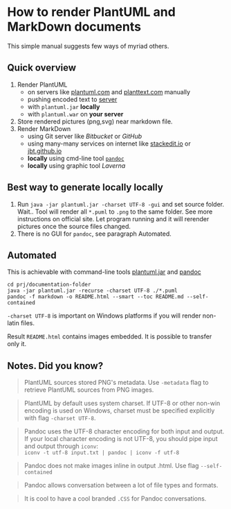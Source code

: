 How to render PlantUML and MarkDown documents
========================
This simple manual suggests few ways of myriad others.

Quick overview
-----------

1. Render PlantUML  
    - on servers like [plantuml.com]() and [planttext.com]() manually
    - pushing encoded text to [server](http://www.plantuml.com/plantuml/uml/SyfFKj2rKt3CoKnELR1Io4ZDoSa70000)
    - with `plantuml.jar` **locally** 
    - with `plantuml.war` on **your server**
2. Store rendered pictures (png,svg) near markdown file.
3. Render MarkDown
    - using Git server like *Bitbucket* or *GitHub*
    - using many-many services on internet like [stackedit.io](https://stackedit.io) 
    or [jbt.github.io](http://jbt.github.io/markdown-editor/)
    - **locally** using cmd-line tool [`pandoc`](http://pandoc.org/demos.html)
    - **locally** using graphic tool *Laverna*


Best way to generate locally **locally**
--------
1. Run `java -jar plantuml.jar -charset UTF-8 -gui` and set source folder. Wait.. Tool will
    render all `*.puml` to `.png` to the same folder. See more instructions on official site. 
    Let program running and it will rerender pictures once the source files changed.
2. There is no GUI for `pandoc`, see paragraph Automated.


Automated
---------
This is achievable with command-line tools [plantuml.jar](http://plantuml.com/command-line) and
[pandoc](http://pandoc.org)
```
cd prj/documentation-folder
java -jar plantuml.jar -recurse -charset UTF-8 ./*.puml
pandoc -f markdown -o README.html --smart --toc README.md --self-contained
```

`-charset UTF-8` is important on Windows platforms if you will render non-latin files.

Result `README.html` contains images embedded. It is possible to transfer only it.  
 
 
Notes. Did you know? 
-------
> PlantUML sources stored PNG's metadata. Use `-metadata` flag to retrieve PlantUML sources from 
PNG images.    

> PlantUML by default uses system charset. If UTF-8 or other non-win encoding is used on Windows, 
charset must be specified explicitly with flag `-charset UTF-8`.

> Pandoc uses the UTF-8 character encoding for both input and output. If your local character 
> encoding is not UTF-8, you should pipe input and output through `iconv`:  
> `iconv -t utf-8 input.txt | pandoc | iconv -f utf-8`

> Pandoc does not make images inline in output .html. Use flag `--self-contained`
 
> Pandoc allows conversation between a lot of file types and formats.

> It is cool to have a cool branded `.CSS` for Pandoc conversations.